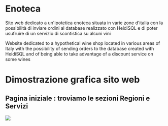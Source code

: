 # Enoteca

Sito web dedicato a un'ipotetica enoteca situata in varie zone d'italia con la possibilità di inviare ordini al database realizzato con HeidiSQL e di poter usufruire di un servizio di scontistica su alcuni vini

Website dedicated to a hypothetical wine shop located in various areas of Italy with the possibility of sending orders to the database created with HeidiSQL and of being able to take advantage of a discount service on some wines


# Dimostrazione grafica sito web
 <h2>Pagina iniziale : troviamo le sezioni Regioni e Servizi</h2>
<img src="(https://github.com/user-attachments/assets/670e9df7-c193-4ff2-bd12-92cf1b7b16a6)">

